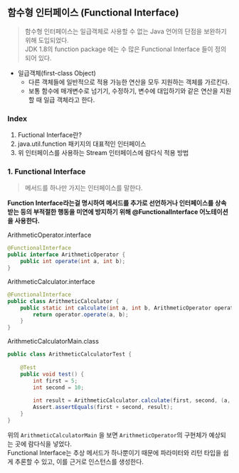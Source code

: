 ## 함수형 인터페이스 (Functional Interface)
> 함수형 인터페이스는 일급객체로 사용할 수 없는 Java 언어의 단점을 보완하기 위해 도입되었다.  
> JDK 1.8의 function package 에는 수 많은 Functional Interface 들이 정의되어 있다.

* 일급객체(first-class Object)
  * 다른 객체들에 일반적으로 적용 가능한 연산을 모두 지원하는 객체를 가르킨다. 
  * 보통 함수에 매개변수로 넘기기, 수정하기, 변수에 대입하기와 같은 연산을 지원할 때 일급 객체라고 한다.

### Index
1. Fuctional Interface란?
2. java.util.function 패키지의 대표적인 인터페이스
3. 위 인터페이스를 사용하는 Stream 인터페이스에 람다식 적용 방법
   

### 1. Functional Interface
> 메서드를 하나만 가지는 인터페이스를 말한다.

**Function Interface라는걸 명시하여 메서드를 추가로 선언하거나 인터페이스를 상속받는 등의 부적절한 행동을 미연에 방지하기 위해 @FunctionalInterface 어노테이션을 사용한다.**

ArithmeticOperator.interface
```java
@FunctionalInterface
public interface ArithmeticOperator {
    public int operate(int a, int b);
}
```

ArithmeticCalculator.interface
```java
@FunctionalInterface
public class ArithmeticCalculator {
    public static int calculate(int a, int b, ArithmeticOperator operator) {
        return operator.operate(a, b);
    }
}
```

ArithmeticCalculatorMain.class
```java
public class ArithmeticCalculatorTest {
 
    @Test
    public void test() {
        int first = 5;
        int second = 10;
        
        int result = ArithmeticCalculator.calculate(first, second, (a, b) -> a + b);
        Assert.assertEquals(first + second, result);
    }
}
```

위의 `ArithmeticCalculatorMain` 을 보면 `ArithmeticOperator`의 구현체가 예상되는 곳에 람다식을 넣었다.  
Functional Interface는 추상 메서드가 하나뿐이기 때문에 파라미터와 리턴 타입을 쉽게 추론할 수 있고, 이를 근거로 인스턴스를 생성한다.